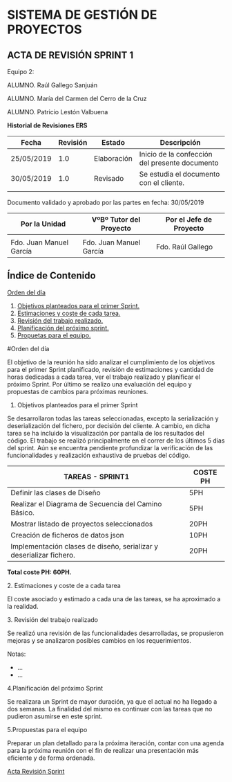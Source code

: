 # SISTEMA DE GESTIÓN DE PROYECTOS

<a name="top"></a>
## ACTA DE REVISIÓN SPRINT 1

Equipo 2:

ALUMNO. Raúl Gallego Sanjuán

ALUMNO. María del Carmen del Cerro de la Cruz

ALUMNO. Patricio Lestón Valbuena

**Historial de Revisiones ERS**

| **Fecha**  | **Revisión** | **Estado**  | **Descripción**                                |
|------------|--------------|-------------|------------------------------------------------|
| 25/05/2019 | 1.0          | Elaboración | Inicio de la confección del presente documento |
| 30/05/2019 | 1.0          | Revisado    | Se estudia el documento con el cliente.        |
|            |              |             |                                                |

Documento validado y aprobado por las partes en fecha: 30/05/2019

| Por la Unidad            | VºBº Tutor del Proyecto   | Por el Jefe de Proyecto   |                        
|--------------------------|---------------------------|---------------------------|
|                          |                           |                           |
| Fdo. Juan Manuel García  | Fdo. Juan Manuel García   | Fdo. Raúl Gallego         |



## Índice de Contenido

[Orden del día](#item0)
1. [Objetivos planteados para el primer Sprint.](#item1)
2. [Estimaciones y coste de cada tarea.](#item2)
3. [Revisión del trabajo realizado.](#item3)
4. [Planificación del próximo sprint.](#item4)
5. [Propuetas para el equipo.](#item4)


<a name="item0"></a>
#Orden del día

El objetivo de la reunión ha sido analizar el cumplimiento de los objetivos para el primer Sprint planificado, revisión de estimaciones y cantidad de horas dedicadas a cada tarea, ver el trabajo realizado y planificar el próximo Sprint. Por último se realizo una evaluación del equipo y propuestas de cambios para próximas reuniones.

<a name="item1"></a>
1. Objetivos planteados para el primer Sprint

Se desarrollaron todas las tareas seleccionadas, excepto la serialización y deserialización del fichero, por decisión del cliente. A cambio, en dicha tarea se ha incluido la visualización por pantalla de los resultados del código. 
El trabajo se realizó principalmente en el correr de los últimos 5 días del sprint. Aún se encuentra pendiente profundizar la verificación de las funcionalidades y realización exhaustiva de pruebas del código.


| **TAREAS - SPRINT1**                                                | **COSTE PH** |
|---------------------------------------------------------------------|--------------|
| Definir las clases de Diseño                                        | 5PH          |
| Realizar el Diagrama de Secuencia del Camino Básico.                | 5PH          |
| Mostrar listado de proyectos seleccionados                          | 20PH         |
| Creación de ficheros de datos json                                  | 10PH         |
| Implementación clases de diseño, serializar y deserializar fichero. | 20PH         |

**Total coste PH: 60PH.**

<a name="item2"></a>
2. Estimaciones y coste de a cada tarea

El coste asociado y estimado a cada una de las tareas, se ha aproximado a la realidad.

<a name="item3"></a>
3. Revisión del trabajo realizado

Se realizó una revisión de las funcionalidades desarrolladas, se propusieron mejoras y se analizaron posibles cambios en los requerimientos.

Notas:
- ...
- ... 


<a name="item4"></a>
4.Planificación del próximo Sprint

Se realizara un Sprint de mayor duración, ya que el actual no ha llegado a dos semanas. La finalidad del mismo es continuar con las tareas que no pudieron asumirse en este sprint.

<a name="item5"></a>
5.Propuestas para el equipo

Preparar un plan detallado para la próxima iteración, contar con una agenda para la próxima reunión con el fin de realizar una presentación más eficiente y de forma ordenada.

[Acta Revisión Sprint](#top)
